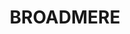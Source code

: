 ---
lastmod: '2025-04-06T06:05:21+00:00'
latitude: -25.382928
layout: suburb
longitude: 149.547307
postcode: '4420'
state: QLD
title: BROADMERE
url: /qld/broadmere/
---